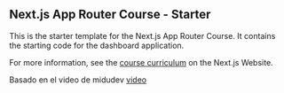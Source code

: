 ## Next.js App Router Course - Starter

This is the starter template for the Next.js App Router Course. It contains the starting code for the dashboard application.

For more information, see the [course curriculum](https://nextjs.org/learn) on the Next.js Website.

Basado en el video de midudev [video](https://www.youtube.com/watch?v=jMy4pVZMyLM)
